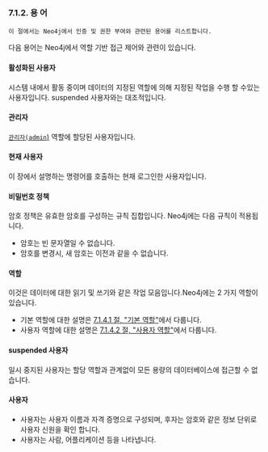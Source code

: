 
### 7.1.2. 용 어

```
이 절에서는 Neo4j에서 인증 및 권한 부여와 관련된 용어를 리스트합니다. 
```

다음 용어는 Neo4j에서 역할 기반 접근 제어와 관련이 있습니다.

#### 활성화된 사용자 

시스템 내에서 활동 중이며 데이터의 지정된 역할에 의해 지정된 작업을 수행 할 수있는 사용자입니다. suspended 사용자와는 대조적입니다.

#### 관리자 

[`관리자(admin`)](./native-user-and-role-management/native-roles.md) 역할에 할당된 사용자입니다.

#### 현재 사용자 

이 장에서 설명하는 명령어를 호출하는 현재 로그인한 사용자입니다. 

#### 비밀번호 정책 

암호 정책은 유효한 암호를 구성하는 규칙 집합입니다. Neo4j에는 다음 규칙이 적용됩니다.

- 암호는 빈 문자열일 수 없습니다.
- 암호를 변경시, 새 암호는 이전과 같을 수 없습니다.

#### 역할

이것은 데이터에 대한 읽기 및 쓰기와 같은 작업 모음입니다.Neo4j에는 2 가지 역할이 있습니다.

- 기본 역할에 대한 설명은 [7.1.4.1 절, "기본 역할"](./native-user-and-role-management/native-roles.md)에서 다룹니다.
- 사용자 역할에 대한 설명은 [7.1.4.2 절, "사용자 역할"](./native-user-and-role-management/custom-roles.md)에서 다룹니다.

#### suspended 사용자 

일시 중지된 사용자는 할당 역할과 관계없이 모든 용량의 데이터베이스에 접근할 수 없습니다.

#### 사용자 

- 사용자는 사용자 이름과 자격 증명으로 구성되며, 후자는 암호와 같은 정보 단위로 사용자 신원을 확인 합니다.
- 사용자는 사람, 어플리케이션 등을 나타냅니다.
